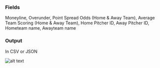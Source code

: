 
### Fields
Moneyline, Overunder, Point Spread Odds (Home & Away Team), Average Team Scoring (Home & Away Team), Home Pitcher ID, Away Pitcher ID, Hometeam name, Awayteam name

### Output
In CSV or JSON


![alt text](https://fishhawk.io/scrape/ss.png "")

